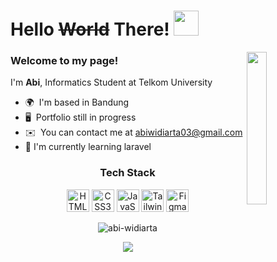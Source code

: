 # Hello ~~World~~ There! <img width="40" src="https://media.tenor.com/H4h_7mBCu7wAAAAi/peace-peace-out.gif"/>


<img width="25%" align="right" src="https://media.tenor.com/o5mM5AJRPm0AAAAC/ditto-dance.gif"/>
<h3>Welcome to my page! </h3>


<p>I'm <b>Abi</b>, Informatics Student at Telkom University</p>

* 🌍  I'm based in Bandung
* 🖥️  Portfolio still in progress
* ✉️  You can contact me at [abiwidiarta03@gmail.com](mailto:abiwidiarta03@gmail.com)
* 🚀  I'm currently learning laravel


<div align="center">
<h3 align="center">Tech Stack</h3>


<a href="https://developer.mozilla.org/en-US/docs/Glossary/HTML5" target="_blank" rel="noreferrer"><img src="https://raw.githubusercontent.com/danielcranney/readme-generator/main/public/icons/skills/html5-colored.svg" width="36" height="36" alt="HTML5" /></a>
<a href="https://www.w3.org/TR/CSS/#css" target="_blank" rel="noreferrer"><img src="https://raw.githubusercontent.com/danielcranney/readme-generator/main/public/icons/skills/css3-colored.svg" width="36" height="36" alt="CSS3" /></a>
 <a href="https://developer.mozilla.org/en-US/docs/Web/JavaScript" target="_blank" rel="noreferrer"><img src="https://raw.githubusercontent.com/danielcranney/readme-generator/main/public/icons/skills/javascript-colored.svg" width="36" height="36" alt="JavaScript" /></a>
<a href="https://tailwindcss.com/" target="_blank" rel="noreferrer"><img src="https://raw.githubusercontent.com/danielcranney/readme-generator/main/public/icons/skills/tailwindcss-colored.svg" width="36" height="36" alt="TailwindCSS" /></a>
<a href="https://www.figma.com/" target="_blank" rel="noreferrer"><img src="https://raw.githubusercontent.com/danielcranney/readme-generator/main/public/icons/skills/figma-colored.svg" width="36" height="36" alt="Figma" /></a>
</div>


<p align="center"> <img src="https://github-readme-stats.vercel.app/api?username=abi-widiarta&show_icons=true&theme=gotham" alt="abi-widiarta" />

<p align="center">
<a  href="http://www.github.com/abi-widiarta"><img src="https://github-readme-streak-stats.herokuapp.com/?user=abi-widiarta&stroke=ffffff&background=1c1917&ring=0891b2&fire=0891b2&currStreakNum=ffffff&currStreakLabel=0891b2&sideNums=ffffff&sideLabels=ffffff&dates=ffffff&hide_border=true" /></a>
</p>

